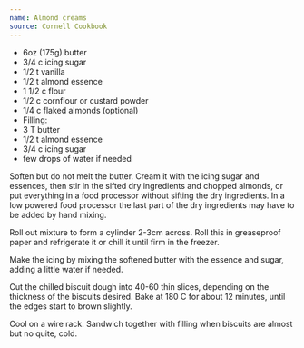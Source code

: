 ```yaml
---
name: Almond creams
source: Cornell Cookbook
---
```


* 6oz (175g) butter
* 3/4 c icing sugar
* 1/2 t vanilla
* 1/2 t almond essence
* 1 1/2 c flour
* 1/2 c cornflour or custard powder
* 1/4 c flaked almonds (optional)
* Filling:
* 3 T butter
* 1/2 t almond essence
* 3/4 c icing sugar
* few drops of water if needed

Soften but do not melt the butter.  Cream it with the icing sugar and essences, then stir in the sifted dry ingredients and chopped almonds, or put everything in a food processor without sifting the dry ingredients.  In a low powered food processor the last part of the dry ingredients may have to be added by hand mixing.

Roll out mixture to form a cylinder 2-3cm across.  Roll this in greaseproof paper and refrigerate it or chill it until firm in the freezer.

Make the icing by mixing the softened butter with the essence and sugar, adding a little water if needed.

Cut the chilled biscuit dough into 40-60 thin slices, depending on the thickness of the biscuits desired.  Bake at 180 C for about 12 minutes, until the edges start to brown slightly.

Cool on a wire rack.  Sandwich together with filling when biscuits are almost but no quite, cold.

